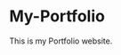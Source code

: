 # My-Portfolio
This is my Portfolio website.
          
           
            
                  
           
        
       
        
          
        
         
     
    
 
